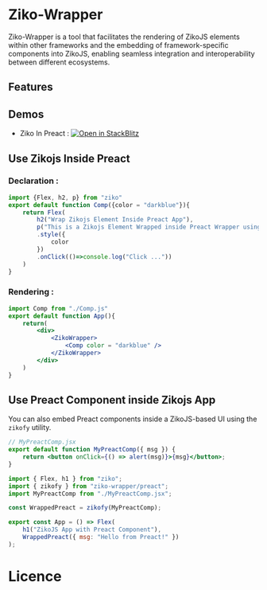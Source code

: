 # Ziko-Wrapper 

Ziko-Wrapper is a tool that facilitates the rendering of ZikoJS elements within other frameworks and the embedding of framework-specific components into ZikoJS, enabling seamless integration and interoperability between different ecosystems.

## Features 

## Demos 

- Ziko In Preact : [![Open in StackBlitz](https://developer.stackblitz.com/img/open_in_stackblitz.svg)](https://stackblitz.com/fork/github/zakarialaoui10/ziko-wrapper/tree/main/demos/ziko-in-preact)


## Use Zikojs Inside Preact 
### Declaration : 
```js
import {Flex, h2, p} from "ziko"
export default function Comp({color = "darkblue"}){
    return Flex(
        h2("Wrap Zikojs Element Inside Preact App"),
        p("This is a Zikojs Element Wrapped inside Preact Wrapper using Ziko-wrapper")
        .style({
            color
        })
        .onClick(()=>console.log("Click ..."))
    )
}
```

### Rendering :
```jsx
import Comp from "./Comp.js"
export default function App(){
    return(
        <div>
            <ZikoWrapper>
                <Comp color = "darkblue" />
            </ZikoWrapper>
        </div>
    )
}
``` 

## Use Preact Component inside Zikojs App
You can also embed Preact components inside a ZikoJS-based UI using the `zikofy` utility.

```jsx
// MyPreactComp.jsx
export default function MyPreactComp({ msg }) {
    return <button onClick={() => alert(msg)}>{msg}</button>;
}
```

```js
import { Flex, h1 } from "ziko";
import { zikofy } from "ziko-wrapper/preact";
import MyPreactComp from "./MyPreactComp.jsx";

const WrappedPreact = zikofy(MyPreactComp);

export const App = () => Flex(
    h1("ZikoJS App with Preact Component"),
    WrappedPreact({ msg: "Hello from Preact!" })
);

```



# Licence 